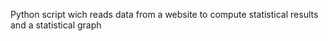 Python script wich reads data from a website to compute statistical results and a statistical graph
